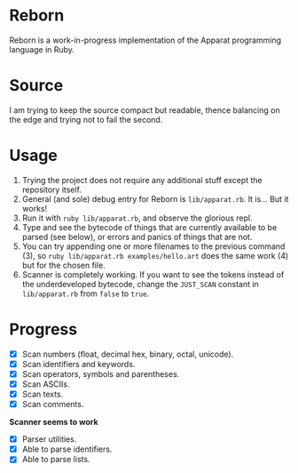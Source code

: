# Reborn

Reborn is a work-in-progress implementation of the Apparat programming language in Ruby.

# Source

I am trying to keep the source compact but readable, thence balancing on the edge and trying not to fail the second.

# Usage

1. Trying the project does not require any additional stuff except the repository itself.
2. General (and sole) debug entry for Reborn is `lib/apparat.rb`. It is... But it works!
3. Run it with `ruby lib/apparat.rb`, and observe the glorious repl. 
4. Type and see the bytecode of things that are currently available to be parsed (see below), or
errors and panics of things that are not.
5. You can try appending one or more filenames to the previous command (3), so `ruby lib/apparat.rb examples/hello.art` does the same work (4) but for the chosen file.
6. Scanner is completely working. If you want to see the tokens instead of the underdeveloped
bytecode, change the `JUST_SCAN` constant in `lib/apparat.rb` from `false` to `true`.

# Progress

- [x] Scan numbers (float, decimal hex, binary, octal, unicode).
- [x] Scan identifiers and keywords.
- [x] Scan operators, symbols and parentheses.
- [x] Scan ASCIIs.
- [x] Scan texts.
- [x] Scan comments.

**Scanner seems to work**

- [x] Parser utilities.
- [x] Able to parse identifiers.
- [x] Able to parse lists.